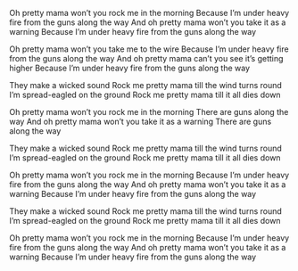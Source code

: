 Oh pretty mama won’t you rock me in the morning
Because I’m under heavy fire from the guns along the way
And oh pretty mama won’t you take it as a warning
Because I’m under heavy fire from the guns along the way

Oh pretty mama won’t you take me to the wire
Because I’m under heavy fire from the guns along the way
And oh pretty mama can’t you see it’s getting higher
Because I’m under heavy fire from the guns along the way

They make a wicked sound
Rock me pretty mama till the wind turns round
I’m spread-eagled on the ground
Rock me pretty mama till it all dies down

Oh pretty mama won’t you rock me in the morning
There are guns along the way
And oh pretty mama won’t you take it as a warning
There are guns along the way
 
They make a wicked sound
Rock me pretty mama till the wind turns round
I’m spread-eagled on the ground
Rock me pretty mama till it all dies down

Oh pretty mama won’t you rock me in the morning
Because I’m under heavy fire from the guns along the way
And oh pretty mama won’t you take it as a warning
Because I’m under heavy fire from the guns along the way

They make a wicked sound
Rock me pretty mama till the wind turns round
I’m spread-eagled on the ground
Rock me pretty mama till it all dies down

Oh pretty mama won’t you rock me in the morning
Because I’m under heavy fire from the guns along the way
And oh pretty mama won’t you take it as a warning
Because I’m under heavy fire from the guns along the way
